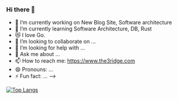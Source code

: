 ### Hi there 👋


- 🔭 I’m currently working on New Blog Site, Software architecture
- 🌱 I’m currently learning Software Architecture, DB, Rust
- 😻 I love Go.
- 👯 I’m looking to collaborate on ...
- 🤔 I’m looking for help with ...
- 💬 Ask me about ...
- 📫 How to reach me: https://www.the3ridge.com
- 😄 Pronouns: ...
- ⚡ Fun fact: ...
-->

[![Top Langs](https://github-readme-stats.vercel.app/api/top-langs/?username=Kaikei-e&layout=compact&hide=javascript,html,css,scss)](https://github.com/anuraghazra/github-readme-stats)
